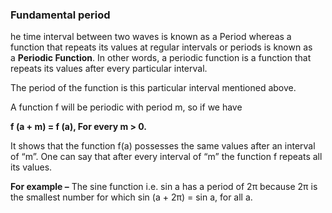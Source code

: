 
### Fundamental period 

he time interval between two waves is known as a Period whereas a function that repeats its values at regular intervals or periods is known as a **Periodic Function**. In other words, a periodic function is a function that repeats its values after every particular interval.

The period of the function is this particular interval mentioned above.

A function f will be periodic with period m, so if we have

**f (a + m) = f (a), For every m > 0.**

It shows that the function f(a) possesses the same values after an interval of “m”. One can say that after every interval of “m” the function f repeats all its values.

**For example –** The sine function i.e. sin a has a period of 2π because 2π is the smallest number for which sin (a + 2π) = sin a, for all a. 